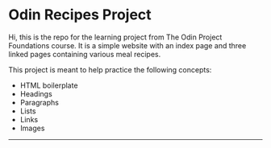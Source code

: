 # Odin Recipes Project

Hi, this is the repo for the learning project from The Odin Project Foundations course. It is a simple website with an index page and three linked pages containing various meal recipes.

This project is meant to help practice the following concepts:
- HTML boilerplate
- Headings
- Paragraphs
- Lists
- Links
- Images

---
